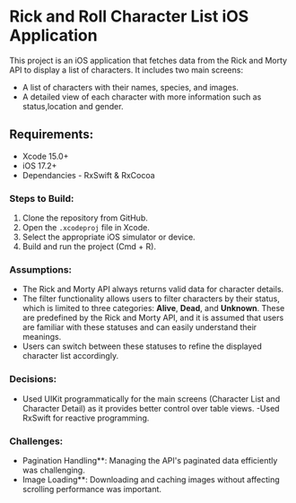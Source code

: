 # Rick and Roll Character List iOS Application

This project is an iOS application that fetches data from the Rick and Morty API to display a list of characters. It includes two main screens:
- A list of characters with their names, species, and images.
- A detailed view of each character with more information such as status,location and gender.


 ## Requirements:
- Xcode 15.0+
- iOS 17.2+
- Dependancies - RxSwift & RxCocoa

### Steps to Build:
1. Clone the repository from GitHub.
2. Open the `.xcodeproj` file in Xcode.
3. Select the appropriate iOS simulator or device.
4. Build and run the project (Cmd + R).

### Assumptions:
- The Rick and Morty API always returns valid data for character details.
- The filter functionality allows users to filter characters by their status, which is limited to three categories: **Alive**, **Dead**, and **Unknown**. These are predefined by the Rick and Morty API, and it is assumed that users are familiar with these statuses and can easily understand their meanings.
- Users can switch between these statuses to refine the displayed character list accordingly.

  
### Decisions:
- Used UIKit programmatically for the main screens (Character List and Character Detail) as it provides better control over table views.
-Used RxSwift for reactive programming.

### Challenges:
- Pagination Handling**: Managing the API's paginated data efficiently was challenging. 
- Image Loading**: Downloading and caching images without affecting scrolling performance was important. 

